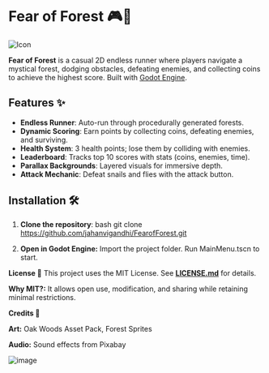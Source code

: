# Fear of Forest 🎮🌲

![Icon](https://github.com/user-attachments/assets/a09c4047-3fe0-488b-9c3f-8666a62e2838)


**Fear of Forest** is a casual 2D endless runner where players navigate a mystical forest, dodging obstacles, defeating enemies, and collecting coins to achieve the highest score. Built with [Godot Engine](https://godotengine.org/).

## Features ✨
- **Endless Runner**: Auto-run through procedurally generated forests.
- **Dynamic Scoring**: Earn points by collecting coins, defeating enemies, and surviving.
- **Health System**: 3 health points; lose them by colliding with enemies.
- **Leaderboard**: Tracks top 10 scores with stats (coins, enemies, time).
- **Parallax Backgrounds**: Layered visuals for immersive depth.
- **Attack Mechanic**: Defeat snails and flies with the attack button.

## Installation 🛠️
1. **Clone the repository**:
   bash
   git clone https://github.com/jahanvigandhi/FearofForest.git
   
2. **Open in Godot Engine:**
   Import the project folder.
   Run MainMenu.tscn to start.

**License 📄**
This project uses the MIT License. See **[LICENSE.md](https://github.com/jahanvigandhi/FearofForest/blob/main/LICENSE)** for details.

**Why MIT?:** It allows open use, modification, and sharing while retaining minimal restrictions.

**Credits 🌟**

**Art:** Oak Woods Asset Pack, Forest Sprites

**Audio:** Sound effects from Pixabay

![image](https://github.com/user-attachments/assets/87d365ae-bb95-4fdb-b523-263d1245a64c)


